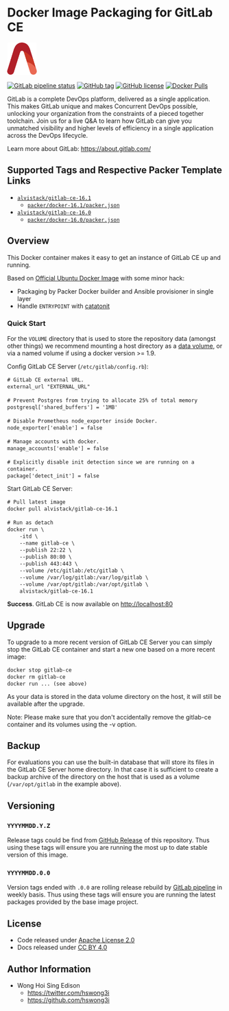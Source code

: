 # Docker Image Packaging for GitLab CE

<a href="https://alvistack.com" title="AlviStack" target="_blank"><img src="/alvistack.svg" height="75" alt="AlviStack"></a>

[![GitLab pipeline
status](https://img.shields.io/gitlab/pipeline/alvistack/docker-gitlab-ce/master)](https://gitlab.com/alvistack/docker-gitlab-ce/-/pipelines)
[![GitHub
tag](https://img.shields.io/github/tag/alvistack/docker-gitlab-ce.svg)](https://github.com/alvistack/docker-gitlab-ce/tags)
[![GitHub
license](https://img.shields.io/github/license/alvistack/docker-gitlab-ce.svg)](https://github.com/alvistack/docker-gitlab-ce/blob/master/LICENSE)
[![Docker
Pulls](https://img.shields.io/docker/pulls/alvistack/gitlab-ce-16.1.svg)](https://hub.docker.com/r/alvistack/gitlab-ce-16.1)

GitLab is a complete DevOps platform, delivered as a single application.
This makes GitLab unique and makes Concurrent DevOps possible, unlocking
your organization from the constraints of a pieced together toolchain.
Join us for a live Q&A to learn how GitLab can give you unmatched
visibility and higher levels of efficiency in a single application
across the DevOps lifecycle.

Learn more about GitLab: <https://about.gitlab.com/>

## Supported Tags and Respective Packer Template Links

-   [`alvistack/gitlab-ce-16.1`](https://hub.docker.com/r/alvistack/gitlab-ce-16.1)
    -   [`packer/docker-16.1/packer.json`](https://github.com/alvistack/docker-gitlab-ce/blob/master/packer/docker-16.1/packer.json)
-   [`alvistack/gitlab-ce-16.0`](https://hub.docker.com/r/alvistack/gitlab-ce-16.0)
    -   [`packer/docker-16.0/packer.json`](https://github.com/alvistack/docker-gitlab-ce/blob/master/packer/docker-16.0/packer.json)

## Overview

This Docker container makes it easy to get an instance of GitLab CE up
and running.

Based on [Official Ubuntu Docker
Image](https://hub.docker.com/_/ubuntu/) with some minor hack:

-   Packaging by Packer Docker builder and Ansible provisioner in single
    layer
-   Handle `ENTRYPOINT` with
    [catatonit](https://github.com/openSUSE/catatonit)

### Quick Start

For the `VOLUME` directory that is used to store the repository data
(amongst other things) we recommend mounting a host directory as a [data
volume](https://docs.docker.com/engine/tutorials/dockervolumes/#/data-volumes),
or via a named volume if using a docker version \>= 1.9.

Config GitLab CE Server (`/etc/gitlab/config.rb`):

    # GitLab CE external URL.
    external_url "EXTERNAL_URL"

    # Prevent Postgres from trying to allocate 25% of total memory
    postgresql['shared_buffers'] = '1MB'

    # Disable Prometheus node_exporter inside Docker.
    node_exporter['enable'] = false

    # Manage accounts with docker.
    manage_accounts['enable'] = false

    # Explicitly disable init detection since we are running on a container.
    package['detect_init'] = false

Start GitLab CE Server:

    # Pull latest image
    docker pull alvistack/gitlab-ce-16.1

    # Run as detach
    docker run \
        -itd \
        --name gitlab-ce \
        --publish 22:22 \
        --publish 80:80 \
        --publish 443:443 \
        --volume /etc/gitlab:/etc/gitlab \
        --volume /var/log/gitlab:/var/log/gitlab \
        --volume /var/opt/gitlab:/var/opt/gitlab \
        alvistack/gitlab-ce-16.1

**Success**. GitLab CE is now available on <http://localhost:80>

## Upgrade

To upgrade to a more recent version of GitLab CE Server you can simply
stop the GitLab CE container and start a new one based on a more recent
image:

    docker stop gitlab-ce
    docker rm gitlab-ce
    docker run ... (see above)

As your data is stored in the data volume directory on the host, it will
still be available after the upgrade.

Note: Please make sure that you don't accidentally remove the gitlab-ce
container and its volumes using the -v option.

## Backup

For evaluations you can use the built-in database that will store its
files in the GitLab CE Server home directory. In that case it is
sufficient to create a backup archive of the directory on the host that
is used as a volume (`/var/opt/gitlab` in the example above).

## Versioning

### `YYYYMMDD.Y.Z`

Release tags could be find from [GitHub
Release](https://github.com/alvistack/docker-gitlab-ce/tags) of this
repository. Thus using these tags will ensure you are running the most
up to date stable version of this image.

### `YYYYMMDD.0.0`

Version tags ended with `.0.0` are rolling release rebuild by [GitLab
pipeline](https://gitlab.com/alvistack/docker-gitlab-ce/-/pipelines) in
weekly basis. Thus using these tags will ensure you are running the
latest packages provided by the base image project.

## License

-   Code released under [Apache License 2.0](LICENSE)
-   Docs released under [CC BY
    4.0](http://creativecommons.org/licenses/by/4.0/)

## Author Information

-   Wong Hoi Sing Edison
    -   <https://twitter.com/hswong3i>
    -   <https://github.com/hswong3i>
